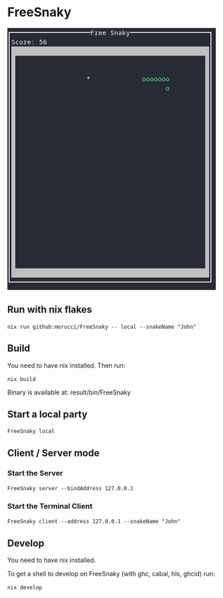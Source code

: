 # FreeSnaky

![FreeSnaky](doc/screenshot.png)

## Run with nix flakes

```
nix run github:morucci/FreeSnaky -- local --snakeName "John"
```

## Build

You need to have nix installed. Then run:

```
nix build
```

Binary is available at: result/bin/FreeSnaky

## Start a local party

```
FreeSnaky local
```

## Client / Server mode
### Start the Server

```
FreeSnaky server --bindAddress 127.0.0.1
```

### Start the Terminal Client

```
FreeSnaky client --address 127.0.0.1 --snakeName "John"
```

## Develop

You need to have nix installed.

To get a shell to develop on FreeSnaky (with ghc, cabal, hls, ghcid) run:

```
nix develop
```
